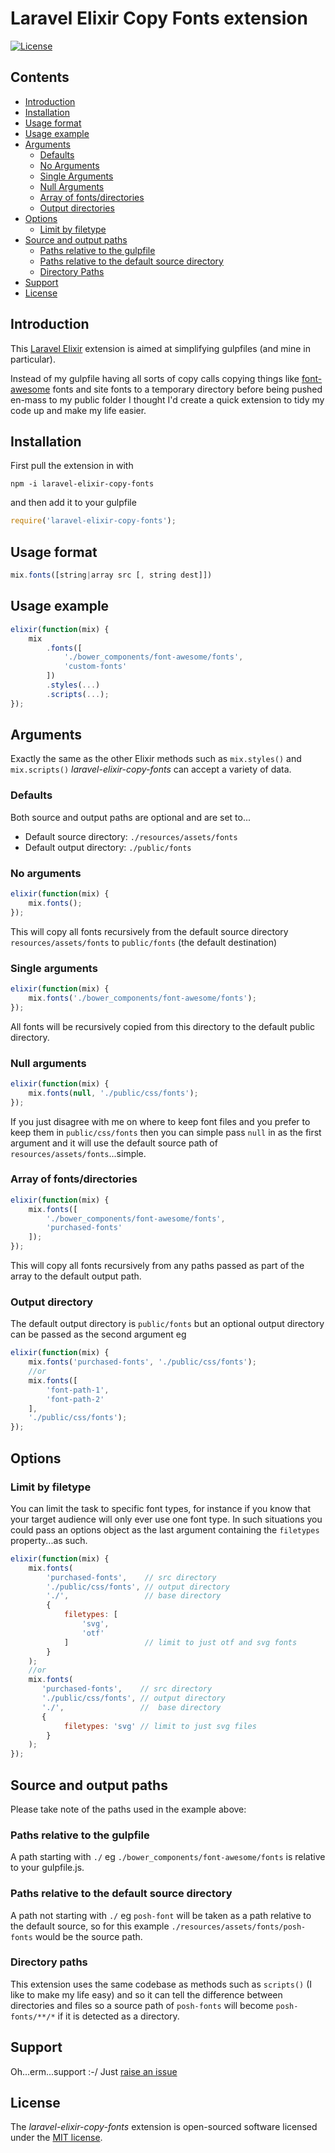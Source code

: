 # Laravel Elixir Copy Fonts extension
[![License](https://poser.pugx.org/laravel/framework/license.svg)](https://packagist.org/packages/laravel/framework)

## Contents
 * [Introduction](#introduction)
 * [Installation](https://github.com/GrandadEvans/laravel-elixir-copy-fonts#installation)
 * [Usage format](https://github.com/GrandadEvans/laravel-elixir-copy-fonts#usage-format)
 * [Usage example](https://github.com/GrandadEvans/laravel-elixir-copy-fonts#usage-example)
 * [Arguments](https://github.com/GrandadEvans/laravel-elixir-copy-fonts#arguments)
    * [Defaults](https://github.com/GrandadEvans/laravel-elixir-copy-fonts#defaults)
    * [No Arguments](https://github.com/GrandadEvans/laravel-elixir-copy-fonts#no-arguments)
    * [Single Arguments](https://github.com/GrandadEvans/laravel-elixir-copy-fonts#single-arguments)
    * [Null Arguments](https://github.com/GrandadEvans/laravel-elixir-copy-fonts#null-arguments)
    * [Array of fonts/directories](https://github.com/GrandadEvans/laravel-elixir-copy-fonts#array-of-fontsdirectories)
    * [Output directories](https://github.com/GrandadEvans/laravel-elixir-copy-fonts#output-directories)
 * [Options](https://github.com/GrandadEvans/laravel-elixir-copy-fonts#options)
    * [Limit by filetype](https://github.com/GrandadEvans/laravel-elixir-copy-fonts#limit-by-filetype)
 * [Source and output paths](https://github.com/GrandadEvans/laravel-elixir-copy-fonts#source-and-output-paths)
    * [Paths relative to the gulpfile](https://github.com/GrandadEvans/laravel-elixir-copy-fonts#paths-relative-to-the-gulpfile)
    * [Paths relative to the default source directory](https://github.com/GrandadEvans/laravel-elixir-copy-fonts#paths-relative-to-the-default-source-directory)
    * [Directory Paths](https://github.com/GrandadEvans/laravel-elixir-copy-fonts#directory-paths)
 * [Support](https://github.com/GrandadEvans/laravel-elixir-copy-fonts#support)
 * [License](https://github.com/GrandadEvans/laravel-elixir-copy-fonts#license)

## Introduction
This [Laravel Elixir](https://laravel.com/docs/master/elixir) extension is aimed at simplifying gulpfiles 
(and mine in particular).

Instead of my gulpfile having all sorts of copy calls copying things
like [font-awesome](http://fontawesome.io/) fonts and site fonts to a temporary directory before 
being pushed en-mass to my public folder I thought I'd create a quick 
extension to tidy my code up and make my life easier.

## Installation
First pull the extension in with
```shell
npm -i laravel-elixir-copy-fonts
```
and then add it to your gulpfile
```javascript
require('laravel-elixir-copy-fonts');
```

## Usage format
```javascript
mix.fonts([string|array src [, string dest]])
```

## Usage example
```javascript
elixir(function(mix) {
    mix
        .fonts([
            './bower_components/font-awesome/fonts',
            'custom-fonts'
        ])
        .styles(...)
        .scripts(...);
});
```

## Arguments
Exactly the same as the other Elixir methods such as `mix.styles()`
 and `mix.scripts()` *laravel-elixir-copy-fonts* can accept a 
 variety of data.

### Defaults
Both source and output paths are optional and are set to...
 * Default source directory: `./resources/assets/fonts`
 * Default output directory: `./public/fonts`
 
### No arguments
```javascript
elixir(function(mix) {
    mix.fonts();
});
```
This will copy all fonts recursively from the default source directory
`resources/assets/fonts` to `public/fonts` (the default 
destination)

### Single arguments
```javascript
elixir(function(mix) {
    mix.fonts('./bower_components/font-awesome/fonts');
});
```
All fonts will be recursively copied from this directory to the default
public directory.

### Null arguments
```javascript
elixir(function(mix) {
    mix.fonts(null, './public/css/fonts');
});
```
If you just disagree with me on where to keep font files and you prefer
 to keep them in `public/css/fonts` then you can simple pass `null` in
 as the first argument and it will use the default source path of
 `resources/assets/fonts`...simple.

### Array of fonts/directories
```javascript
elixir(function(mix) {
    mix.fonts([
        './bower_components/font-awesome/fonts',
        'purchased-fonts'
    ]);
});
```
This will copy all fonts recursively from any paths passed as part of
the array to the default output path.

### Output directory
The default output directory is `public/fonts` but an optional 
output directory can be passed as the second argument eg
```javascript
elixir(function(mix) {
    mix.fonts('purchased-fonts', './public/css/fonts');
    //or
    mix.fonts([
        'font-path-1',
        'font-path-2'
    ],
    './public/css/fonts');
});
```

## Options
### Limit by filetype
You can limit the task to specific font types, for instance if you know
 that your target audience will only ever use one font type. In such 
 situations you could pass an options object as the last argument 
 containing the `filetypes` property...as such.
```javascript
elixir(function(mix) {
    mix.fonts(
        'purchased-fonts',    // src directory
        './public/css/fonts', // output directory
        './',                 // base directory
        {
            filetypes: [
                'svg',
                'otf'
            ]                 // limit to just otf and svg fonts
        }
    );
    //or
    mix.fonts(
       'purchased-fonts',    // src directory
       './public/css/fonts', // output directory
       './',                 //  base directory
       {
            filetypes: 'svg' // limit to just svg files
        }
    );
});
```

## Source and output paths
Please take note of the paths used in the example above:
### Paths relative to the gulpfile
A path starting with `./` eg 
`./bower_components/font-awesome/fonts` is relative to your 
gulpfile.js.
### Paths relative to the default source directory
A path not starting with `./` eg `posh-font` will be taken 
as a path relative to the default source, so for this example 
`./resources/assets/fonts/posh-fonts` would be the source path.

### Directory paths
This extension uses the same codebase as methods such as `scripts()`
 (I like to make my life easy) and so it can tell the difference between
directories and files so a source path of `posh-fonts` will become
`posh-fonts/**/*` if it is detected as a directory.

## Support
Oh...erm...support :-/ Just [raise an issue](https://github.com/GrandadEvans/laravel-elixir-copy-fonts/issues])

## License

The *laravel-elixir-copy-fonts* extension is open-sourced software licensed under the [MIT license](http://opensource.org/licenses/MIT).
